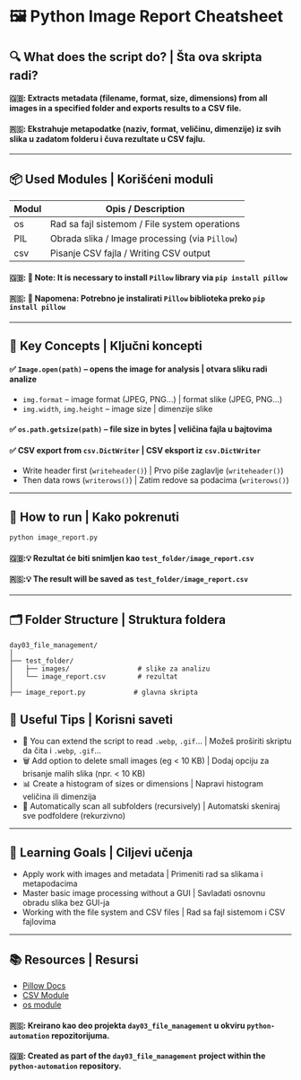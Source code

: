 # 🖼️ Python Image Report Cheatsheet

## 🔍 What does the script do? | Šta ova skripta radi?

#### 🇬🇧: Extracts metadata (filename, format, size, dimensions) from all images in a specified folder and exports results to a CSV file.
#### 🇷🇸: Ekstrahuje metapodatke (naziv, format, veličinu, dimenzije) iz svih slika u zadatom folderu i čuva rezultate u CSV fajlu.

---

## 📦 Used Modules | Korišćeni moduli

| Modul | Opis / Description                             |
| ----- | ---------------------------------------------- |
| os    | Rad sa fajl sistemom / File system operations  |
| PIL   | Obrada slika / Image processing (via `Pillow`) |
| csv   | Pisanje CSV fajla / Writing CSV output         |

#### 🇬🇧: 🔧 Note: It is necessary to install `Pillow` library via `pip install pillow`
#### 🇷🇸: 🔧 Napomena: Potrebno je instalirati `Pillow` biblioteka preko `pip install pillow`


---

## 🧠 Key Concepts | Ključni koncepti

#### ✅ `Image.open(path)` – opens the image for analysis | otvara sliku radi analize

- `img.format` – image format (JPEG, PNG...) | format slike (JPEG, PNG...)
- `img.width`, `img.height` – image size | dimenzije slike

#### ✅ `os.path.getsize(path)` – file size in bytes | veličina fajla u bajtovima

#### ✅ CSV export from `csv.DictWriter` | CSV eksport iz `csv.DictWriter` 

- Write header first (`writeheader()`) | Prvo piše zaglavlje (`writeheader()`)
- Then data rows (`writerows()`) | Zatim redove sa podacima (`writerows()`)

---

## 🧪 How to run | Kako pokrenuti

```bash
python image_report.py
```

#### 🇬🇧:💡 Rezultat će biti snimljen kao `test_folder/image_report.csv`
#### 🇷🇸:💡 The result will be saved as `test_folder/image_report.csv`
---

## 🗂️ Folder Structure | Struktura foldera

```
day03_file_management/
│
├── test_folder/
│   ├── images/                 # slike za analizu
│   └── image_report.csv        # rezultat
│
├── image_report.py            # glavna skripta
```

## 🧠 Useful Tips | Korisni saveti

- 📸 You can extend the script to read `.webp`, `.gif`... | Možeš proširiti skriptu da čita i `.webp`, `.gif`...
- 🗑️ Add option to delete small images (eg < 10 KB) | Dodaj opciju za brisanje malih slika (npr. < 10 KB)
- 📊 Create a histogram of sizes or dimensions | Napravi histogram veličina ili dimenzija
- 🔁 Automatically scan all subfolders (recursively) | Automatski skeniraj sve podfoldere (rekurzivno)

---

## 🎯 Learning Goals | Ciljevi učenja

- Apply work with images and metadata | Primeniti rad sa slikama i metapodacima
- Master basic image processing without a GUI | Savladati osnovnu obradu slika bez GUI-ja
- Working with the file system and CSV files | Rad sa fajl sistemom i CSV fajlovima

---

## 📚 Resources | Resursi

- [Pillow Docs](https://pillow.readthedocs.io/en/stable/)
- [CSV Module](https://docs.python.org/3/library/csv.html)
- [os module](https://docs.python.org/3/library/os.html)

#### 🇷🇸: Kreirano kao deo projekta `day03_file_management` u okviru `python-automation` repozitorijuma.
#### 🇬🇧: Created as part of the `day03_file_management` project within the `python-automation` repository.
